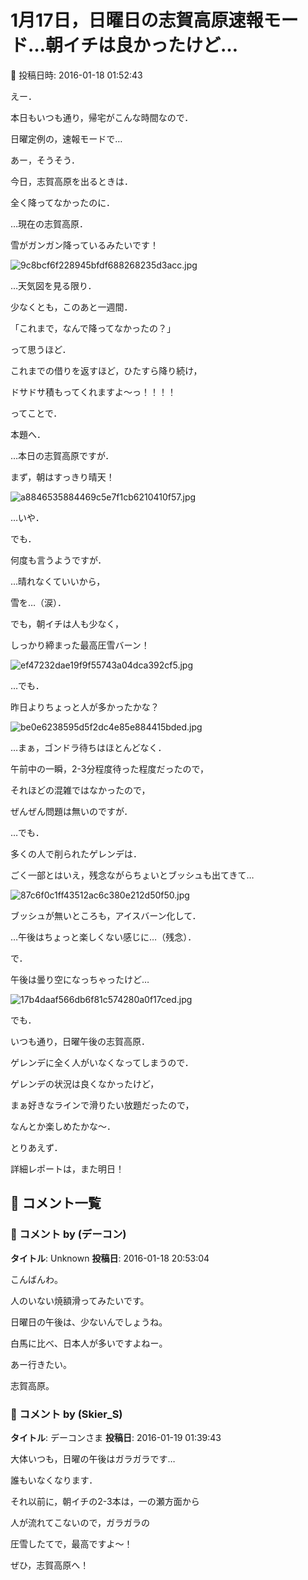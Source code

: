 # 1月17日，日曜日の志賀高原速報モード…朝イチは良かったけど…

📅 投稿日時: 2016-01-18 01:52:43

えー．


本日もいつも通り，帰宅がこんな時間なので．


日曜定例の，速報モードで…





あー，そうそう．


今日，志賀高原を出るときは．


全く降ってなかったのに．


…現在の志賀高原．


雪がガンガン降っているみたいです！




![9c8bcf6f228945bfdf688268235d3acc.jpg](images/9c8bcf6f228945bfdf688268235d3acc.jpg)




…天気図を見る限り．


少なくとも，このあと一週間．


「これまで，なんで降ってなかったの？」


って思うほど．


これまでの借りを返すほど，ひたすら降り続け，


ドサドサ積もってくれますよ～っ！！！！





ってことで．


本題へ．





…本日の志賀高原ですが．





まず，朝はすっきり晴天！




![a8846535884469c5e7f1cb6210410f57.jpg](images/a8846535884469c5e7f1cb6210410f57.jpg)




…いや．


でも．


何度も言うようですが．


…晴れなくていいから，


雪を…（涙）．





でも，朝イチは人も少なく，


しっかり締まった最高圧雪バーン！




![ef47232dae19f9f55743a04dca392cf5.jpg](images/ef47232dae19f9f55743a04dca392cf5.jpg)







…でも．


昨日よりちょっと人が多かったかな？




![be0e6238595d5f2dc4e85e884415bded.jpg](images/be0e6238595d5f2dc4e85e884415bded.jpg)




…まぁ，ゴンドラ待ちはほとんどなく．


午前中の一瞬，2-3分程度待った程度だったので，


それほどの混雑ではなかったので，


ぜんぜん問題は無いのですが．





…でも．


多くの人で削られたゲレンデは．


ごく一部とはいえ，残念ながらちょいとブッシュも出てきて…




![87c6f0c1ff43512ac6c380e212d50f50.jpg](images/87c6f0c1ff43512ac6c380e212d50f50.jpg)




ブッシュが無いところも，アイスバーン化して．


…午後はちょっと楽しくない感じに…（残念）．





で．


午後は曇り空になっちゃったけど…




![17b4daaf566db6f81c574280a0f17ced.jpg](images/17b4daaf566db6f81c574280a0f17ced.jpg)




でも．


いつも通り，日曜午後の志賀高原．


ゲレンデに全く人がいなくなってしまうので．


ゲレンデの状況は良くなかったけど，


まぁ好きなラインで滑りたい放題だったので，


なんとか楽しめたかな～．





とりあえず．


詳細レポートは，また明日！

## 💬 コメント一覧

### 💬 コメント by (デーコン)
**タイトル**: Unknown
**投稿日**: 2016-01-18 20:53:04

こんばんわ。



人のいない焼額滑ってみたいです。



日曜日の午後は、少ないんでしょうね。



白馬に比べ、日本人が多いですよねー。



あー行きたい。



志賀高原。

### 💬 コメント by (Skier_S)
**タイトル**: デーコンさま
**投稿日**: 2016-01-19 01:39:43

大体いつも，日曜の午後はガラガラです…

誰もいなくなります．

それ以前に，朝イチの2-3本は，一の瀬方面から

人が流れてこないので，ガラガラの

圧雪したてで，最高ですよ～！

ぜひ，志賀高原へ！

